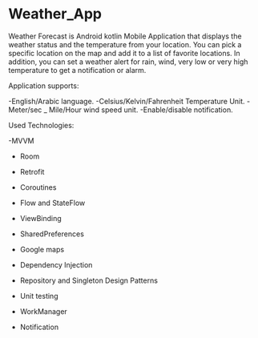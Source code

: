 # Weather_App 

Weather Forecast is Android kotlin Mobile Application that displays the weather status and the temperature from your location. You can pick a specific location on the map and add it to a list of favorite locations. In addition, you can set a weather alert for rain, wind, very low or very high temperature to get a notification or alarm.


Application supports:

-English/Arabic language.
-Celsius/Kelvin/Fahrenheit Temperature Unit.
-Meter/sec _ Mile/Hour wind speed unit.
-Enable/disable notification.


Used Technologies:

-MVVM

- Room

- Retrofit

- Coroutines

- Flow and StateFlow

- ViewBinding

- SharedPreferences

- Google maps

- Dependency Injection

- Repository and Singleton Design Patterns

- Unit testing

- WorkManager

- Notification
